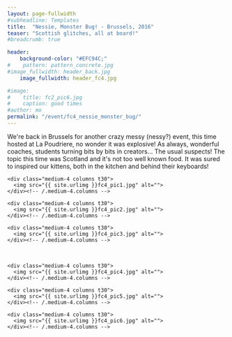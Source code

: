 ```yaml
---
layout: page-fullwidth
#subheadline: Templates
title:  "Nessie, Monster Bug! - Brussels, 2016"
teaser: "Scottish glitches, all at board!"
#breadcrumb: true

header:
    background-color: "#EFC94C;"
#    pattern: pattern_concrete.jpg
#image_fullwidth: header_back.jpg
    image_fullwidth: header_fc4.jpg

#image:
#    title: fc2_pic6.jpg
#    caption: good times
#author: mo
permalink: "/event/fc4_nessie_monster_bug/"
---
```


We're back in Brussels for another crazy messy (nessy?) event, this time hosted at La Poudriere, no wonder it was explosive! As always, wonderful coaches, students turning bits by bits in creators... The usual suspects! The topic this time was Scotland and it's not too well known food. It was sured to inspired our kittens, both in the kitchen and behind their keyboards!


<div class="row">
    
    <div class="medium-4 columns t30">
      <img src="{{ site.urlimg }}fc4_pic1.jpg" alt="">
    </div><!-- /.medium-4.columns -->

    <div class="medium-4 columns t30">
      <img src="{{ site.urlimg }}fc4_pic2.jpg" alt="">
    </div><!-- /.medium-4.columns -->

    <div class="medium-4 columns t30">
      <img src="{{ site.urlimg }}fc4_pic3.jpg" alt="">
    </div><!-- /.medium-4.columns -->

</div><!-- /.row -->

<br/>




<div class="row">
    
    <div class="medium-4 columns t30">
      <img src="{{ site.urlimg }}fc4_pic4.jpg" alt="">
    </div><!-- /.medium-4.columns -->

    <div class="medium-4 columns t30">
      <img src="{{ site.urlimg }}fc4_pic5.jpg" alt="">
    </div><!-- /.medium-4.columns -->

    <div class="medium-4 columns t30">
      <img src="{{ site.urlimg }}fc4_pic6.jpg" alt="">
    </div><!-- /.medium-4.columns -->

</div><!-- /.row -->

<br/>

